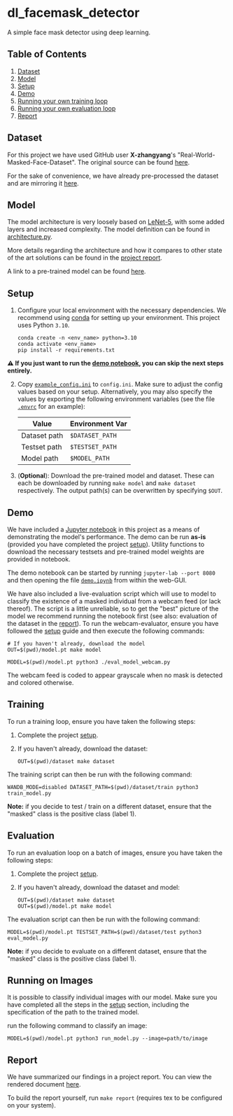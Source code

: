 # dl_facemask_detector

A simple face mask detector using deep learning.

## Table of Contents

1. [Dataset](#dataset)
2. [Model](#model)
3. [Setup](#setup)
4. [Demo](#demo)
5. [Running your own training loop](#training)
6. [Running your own evaluation loop](#classification)
7. [Report](#report)

## Dataset

For this project we have used GitHub user **X-zhangyang**'s
"Real-World-Masked-Face-Dataset". The original source can be found
[here](https://github.com/X-zhangyang/Real-World-Masked-Face-Dataset).

For the sake of convenience, we have already pre-processed the dataset and are
mirroring it
[here](https://drive.google.com/file/d/1ip04I_bX-PuIXnuzoEhAL_UZW1qTXu8y/view?usp=sharing).


## Model

The model architecture is very loosely based on
[LeNet-5](http://yann.lecun.com/exdb/lenet/), with some added layers and
increased complexity. The model definition can be found in
[architecture.py](./architecture.py).

More details regarding the architecture and how it compares to other
state of the art solutions can be found in the [project report](#report).

A link to a pre-trained model can be found
[here](https://drive.google.com/file/d/14Vk8ochj48OGOw6KAUaD4nEakPPcgIo4/view?usp=sharing).

## Setup

1. Configure your local environment with the necessary dependencies. We
   recommend using [conda](https://docs.conda.io/en/latest/) for setting up
   your environment. This project uses Python `3.10`.

    ```shell
    conda create -n <env_name> python=3.10
    conda activate <env_name>
    pip install -r requirements.txt
    ```

**⚠️ If you just want to run the [demo notebook](#demo), you can skip the next
steps entirely.**

2. Copy [`example_config.ini`](./example_config.ini) to `config.ini`. Make sure
   to adjust the config values based on your setup. Alternatively, you may also
   specify the values by exporting the following environment variables (see the
   file [`.envrc`](./.envrc) for an example):

   | Value          | Environment Var |
   |--------------- | --------------- |
   | Dataset path   | `$DATASET_PATH`   |
   | Testset path   | `$TESTSET_PATH`   |
   | Model path     | `$MODEL_PATH`        |


3. (**Optional**): Download the pre-trained model and dataset. These can each
   be downloaded by running `make model` and `make dataset` respectively. The
   output path(s) can be overwritten by specifying `$OUT`.

## Demo

We have included a [Jupyter notebook](./demo.ipynb) in this project as a means
of demonstrating the model's performance. The demo can be run **as-is**
(provided you have completed the project [setup](#setup)). Utility functions to
download the necessary testsets and pre-trained model weights are provided in
notebook.

The demo notebook can be started by running `jupyter-lab --port 8080` and then
opening the file [`demo.ipynb`](./demo.ipynb) from within the web-GUI.

We have also included a live-evaluation script which will use to model to
classify the existence of a masked individual from a webcam feed (or lack
thereof). The script is a little unreliable, so to get the "best" picture of
the model we recommend running the notebook first (see also: evaluation of the
dataset in the [report](#report)). To run the webcam-evaluator, ensure you have
followed the [setup](#setup) guide and then execute the following commands:

```shell
# If you haven't already, download the model
OUT=$(pwd)/model.pt make model

MODEL=$(pwd)/model.pt python3 ./eval_model_webcam.py
```

The webcam feed is coded to appear grayscale when no mask is detected and
colored otherwise.

## Training

To run a training loop, ensure you have taken the following steps:

1. Complete the project [setup](#setup).
2. If you haven't already, download the dataset:

    ```shell
    OUT=$(pwd)/dataset make dataset
    ```

The training script can then be run with the following command:

```shell
WANDB_MODE=disabled DATASET_PATH=$(pwd)/dataset/train python3 train_model.py
```

**Note:** if you decide to test / train on a different dataset, ensure that the
"masked" class is the positive class (label 1).

## Evaluation

To run an evaluation loop on a batch of images, ensure you have taken the
following steps:

1. Complete the project [setup](#setup).
2. If you haven't already, download the dataset and model:

    ```shell
    OUT=$(pwd)/dataset make dataset
    OUT=$(pwd)/model.pt make model
    ```

The evaluation script can then be run with the following command:

```shell
MODEL=$(pwd)/model.pt TESTSET_PATH=$(pwd)/dataset/test python3 eval_model.py
```

**Note:** if you decide to evaluate on a different dataset, ensure that the
"masked" class is the positive class (label 1).

## Running on Images

It is possible to classify individual images with our model. Make sure you have completed all the steps in the [setup](#setup) section, including the specification of the path to the trained model.

run the following command to classify an image:
```shell
MODEL=$(pwd)/model.pt python3 run_model.py --image=path/to/image
```
## Report

We have summarized our findings in a project report. You can view the rendered
document [here](./report/report.pdf).

To build the report yourself, run `make report` (requires tex to be configured
on your system).

